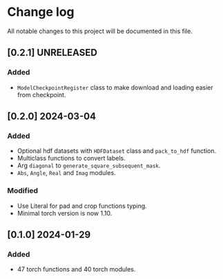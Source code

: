 # Change log

All notable changes to this project will be documented in this file.

## [0.2.1] UNRELEASED
### Added
- `ModelCheckpointRegister` class to make download and loading easier from checkpoint.


## [0.2.0] 2024-03-04
### Added
- Optional hdf datasets with `HDFDataset` class and `pack_to_hdf` function.
- Multiclass functions to convert labels.
- Arg `diagonal` to `generate_square_subsequent_mask`.
- `Abs`, `Angle`, `Real` and `Imag` modules.

### Modified
- Use Literal for pad and crop functions typing.
- Minimal torch version is now 1.10.

## [0.1.0] 2024-01-29
### Added
- 47 torch functions and 40 torch modules.
